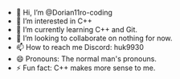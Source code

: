 - 👋 Hi, I’m @Dorian11ro-coding
- 👀 I’m interested in C++
- 🌱 I’m currently learning C++ and Git.
- 💞️ I’m looking to collaborate on nothing for now.
- 📫 How to reach me Discord: huk9930
- 😄 Pronouns: The normal man's pronouns.
- ⚡ Fun fact: C++ makes more sense to me.

<!---
Dorian11ro-coding/Dorian11ro-coding is a ✨ special ✨ repository because its `README.md` (this file) appears on your GitHub profile.
You can click the Preview link to take a look at your changes.
--->
